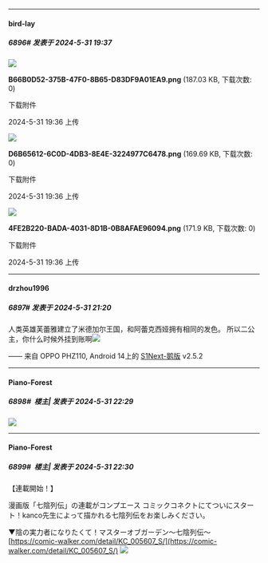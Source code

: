 ﻿
*****

####  bird-lay  
##### 6896#       发表于 2024-5-31 19:37

<img src="https://img.saraba1st.com/forum/202405/31/193657ohqdhxh8h8vq8oeq.png" referrerpolicy="no-referrer">

<strong>B66B0D52-375B-47F0-8B65-D83DF9A01EA9.png</strong> (187.03 KB, 下载次数: 0)

下载附件

2024-5-31 19:36 上传

<img src="https://img.saraba1st.com/forum/202405/31/193657hdgd13thgpt61hgn.png" referrerpolicy="no-referrer">

<strong>D6B65612-6C0D-4DB3-8E4E-3224977C6478.png</strong> (169.69 KB, 下载次数: 0)

下载附件

2024-5-31 19:36 上传

<img src="https://img.saraba1st.com/forum/202405/31/193657p78xdmpy2g17t17s.png" referrerpolicy="no-referrer">

<strong>4FE2B220-BADA-4031-8D1B-0B8AFAE96094.png</strong> (171.9 KB, 下载次数: 0)

下载附件

2024-5-31 19:36 上传


*****

####  drzhou1996  
##### 6897#       发表于 2024-5-31 21:20

人类英雄芙蕾雅建立了米德加尔王国，和阿蕾克西娅拥有相同的发色。
所以二公主，你什么时候外挂到账啊<img src="https://static.saraba1st.com/image/smiley/face2017/067.png" referrerpolicy="no-referrer">

—— 来自 OPPO PHZ110, Android 14上的 [S1Next-鹅版](https://github.com/ykrank/S1-Next/releases) v2.5.2


*****

####  Piano-Forest  
##### 6898#         楼主| 发表于 2024-5-31 22:29

<img src="https://p.sda1.dev/17/54331b378dda1b4901d08a5a09495180/20240529_020756.jpg" referrerpolicy="no-referrer">

*****

####  Piano-Forest  
##### 6899#         楼主| 发表于 2024-5-31 22:30

【連載開始！】

漫画版「七陰列伝」の連載がコンプエース コミックコネクトにてついにスタート！kanco先生によって描かれる七陰列伝をお楽しみください。

▼陰の実力者になりたくて！マスターオブガーデン～七陰列伝～
[https://comic-walker.com/detail/KC_005607_S/](https://comic-walker.com/detail/KC_005607_S/)
<img src="https://p.sda1.dev/17/26284a5f10b6eb09fb51aa6dad542cfb/20240530_013800.jpg" referrerpolicy="no-referrer">


